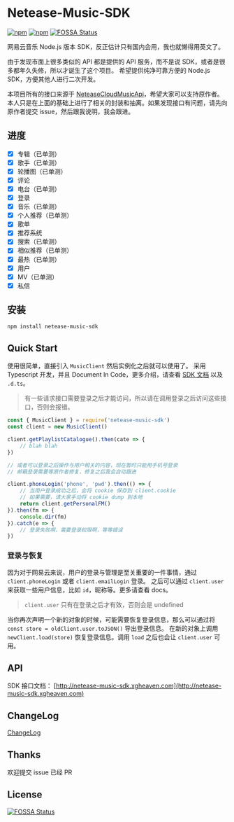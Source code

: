 # Netease-Music-SDK

[![npm](https://img.shields.io/npm/v/netease-music-sdk.svg?style=flat-square)](https://github.com/XGHeaven/netease-music-sdk)
[![npm](https://img.shields.io/npm/dw/netease-music-sdk.svg?style=flat-square)](https://www.npmjs.com/package/netease-music-sdk)
[![FOSSA Status](https://app.fossa.io/api/projects/git%2Bgithub.com%2FXGHeaven%2Fnetease-music-sdk.svg?type=shield)](https://app.fossa.io/projects/git%2Bgithub.com%2FXGHeaven%2Fnetease-music-sdk?ref=badge_shield)

网易云音乐 Node.js 版本 SDK，反正估计只有国内会用，我也就懒得用英文了。

由于发现市面上很多类似的 API 都是提供的 API 服务，而不是说 SDK，或者是很多都年久失修，所以才诞生了这个项目。
希望提供纯净可靠方便的 Node.js SDK，方便其他人进行二次开发。

本项目所有的接口来源于 [NeteaseCloudMusicApi](https://github.com/Binaryify/NeteaseCloudMusicApi)，希望大家可以支持原作者。
本人只是在上面的基础上进行了相关的封装和抽离。如果发现接口有问题，请先向原作者提交 issue，然后跟我说明，我会跟进。

## 进度

- [x] 专辑（已单测）
- [x] 歌手（已单测）
- [x] 轮播图（已单测）
- [x] 评论
- [x] 电台（已单测）
- [x] 登录
- [x] 音乐（已单测）
- [x] 个人推荐（已单测）
- [x] 歌单
- [x] 推荐系统
- [x] 搜索（已单测）
- [x] 相似推荐（已单测）
- [x] 最热（已单测）
- [x] 用户
- [x] MV（已单测）
- [x] 私信

## 安装

```bash
npm install netease-music-sdk
```

## Quick Start

使用很简单，直接引入 `MusicClient` 然后实例化之后就可以使用了。
采用 Typescript 开发，并且 Document In Code，更多介绍，请查看 [SDK 文档](#API) 以及 `.d.ts`。

> 有一些请求接口需要登录之后才能访问，所以请在调用登录之后访问这些接口，否则会报错。

```typescript
const { MusicClient } = require('netease-music-sdk')
const client = new MusicClient()

client.getPlaylistCatalogue().then(cate => {
    // blah blah
})

// 或者可以登录之后操作与用户相关的内容，现在暂时只能用手机号登录
// 邮箱登录需要等原作者修复，修复之后我会自动跟进

client.phoneLogin('phone', 'pwd').then(() => {
    // 当用户登录成功之后，会将 cookie 保存到 client.cookie
    // 如果需要，请大家手动将 cookie dump 到本地
    return client.getPersonalFM()
}).then(fm => {
    console.dir(fm)
}).catch(e => {
    // 登录失败啊，需要登录权限啊，等等错误
})
```

### 登录与恢复

因为对于网易云来说，用户的登录与管理是至关重要的一件事情，通过 `client.phoneLogin` 或者 `client.emailLogin` 登录。
之后可以通过 `client.user` 来获取一些用户信息，比如 `id`，昵称等。更多请查看 docs。

> `client.user` 只有在登录之后才有效，否则会是 undefined

当你再次声明一个新的对象的时候，可能需要恢复登录信息，那么可以通过将 `const store = oldClient.user.toJSON()` 导出登录信息。
在新的对象上调用 `newClient.load(store)` 恢复登录信息。调用 `load` 之后也会让 `client.user` 可用。

## API

SDK 接口文档： [http://netease-music-sdk.xgheaven.com](http://netease-music-sdk.xgheaven.com)

## ChangeLog

[ChangeLog](CHANGELOGS.md)

## Thanks

欢迎提交 issue 已经 PR


## License
[![FOSSA Status](https://app.fossa.io/api/projects/git%2Bgithub.com%2FXGHeaven%2Fnetease-music-sdk.svg?type=large)](https://app.fossa.io/projects/git%2Bgithub.com%2FXGHeaven%2Fnetease-music-sdk?ref=badge_large)